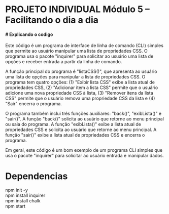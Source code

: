 <h1>PROJETO INDIVIDUAL Módulo 5 – Facilitando o dia a dia</h1> 

<h4># Explicando o codigo </h4>

  
  Este código é um programa de interface de linha de comando (CLI) simples que permite ao usuário manipular uma lista de propriedades CSS. O programa usa o pacote "inquirer" para solicitar ao usuário uma lista de opções e receber entrada a partir da linha de comando.

A função principal do programa é "listaCSS()", que apresenta ao usuário uma lista de opções para manipular a lista de propriedades CSS. O programa tem quatro opções: (1) "Exibir lista CSS" exibe a lista atual de propriedades CSS, (2) "Adicionar item a lista CSS" permite que o usuário adicione uma nova propriedade CSS à lista, (3) "Remover itens da lista CSS" permite que o usuário remova uma propriedade CSS da lista e (4) "Sair" encerra o programa.

O programa também inclui três funções auxiliares: "back()", "exibLista()" e "sair()". A função "back()" solicita ao usuário que retorne ao menu principal ou saia do programa. A função "exibLista()" exibe a lista atual de propriedades CSS e solicita ao usuário que retorne ao menu principal. A função "sair()" exibe a lista atual de propriedades CSS e encerra o programa.

Em geral, este código é um bom exemplo de um programa CLI simples que usa o pacote "inquirer" para solicitar ao usuário entrada e manipular dados.

# Dependencias

 npm init -y </br>
 npm install inquirer </br>
 npm install chalk </br>
 npm start </br>
